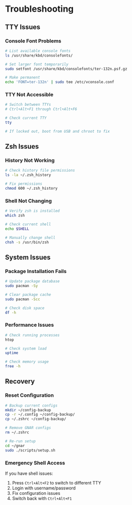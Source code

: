 # Troubleshooting

## TTY Issues

### Console Font Problems
```bash
# List available console fonts
ls /usr/share/kbd/consolefonts/

# Set larger font temporarily
sudo setfont /usr/share/kbd/consolefonts/ter-132n.psf.gz

# Make permanent
echo 'FONT=ter-132n' | sudo tee /etc/vconsole.conf
```

### TTY Not Accessible
```bash
# Switch between TTYs
# Ctrl+Alt+F1 through Ctrl+Alt+F6

# Check current TTY
tty

# If locked out, boot from USB and chroot to fix
```

## Zsh Issues

### History Not Working
```bash
# Check history file permissions
ls -la ~/.zsh_history

# Fix permissions
chmod 600 ~/.zsh_history
```

### Shell Not Changing
```bash
# Verify zsh is installed
which zsh

# Check current shell
echo $SHELL

# Manually change shell
chsh -s /usr/bin/zsh
```

## System Issues

### Package Installation Fails
```bash
# Update package database
sudo pacman -Sy

# Clear package cache
sudo pacman -Scc

# Check disk space
df -h
```

### Performance Issues
```bash
# Check running processes
htop

# Check system load
uptime

# Check memory usage
free -h
```

## Recovery

### Reset Configuration
```bash
# Backup current configs
mkdir ~/config-backup
cp -r ~/.config ~/config-backup/
cp ~/.zshrc ~/config-backup/

# Remove GNAR configs
rm ~/.zshrc

# Re-run setup
cd ~/gnar
sudo ./scripts/setup.sh
```

### Emergency Shell Access
If you have shell issues:
1. Press `Ctrl+Alt+F2` to switch to different TTY
2. Login with username/password
3. Fix configuration issues
4. Switch back with `Ctrl+Alt+F1`